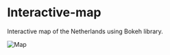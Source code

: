 # Interactive-map

Interactive map of the Netherlands using Bokeh library. 

![Map](img/bokeh_plot.png)
